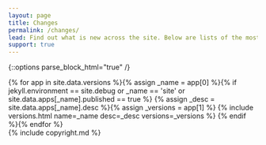 ```yaml
---
layout: page
title: Changes
permalink: /changes/
lead: Find out what is new across the site. Below are lists of the most recent versions for each component of the site, together with a summary description and a run down of all the changes in that version.
support: true
---
```

{::options parse_block_html="true" /}
<div class="d-flex flex-column p-2">
{% for app in site.data.versions %}{% assign _name = app[0] %}{% if jekyll.environment == site.debug or _name == 'site' or site.data.apps[_name].published == true %}
{% assign _desc = site.data.apps[_name].desc %}{% assign _versions = app[1] %}
{% include versions.html name=_name desc=_desc versions=_versions %}
{% endif %}{% endfor %}
</div>
{% include copyright.md %}